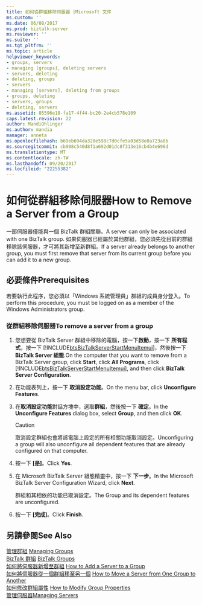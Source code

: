 ```yaml
---
title: 如何從群組移除伺服器 |Microsoft 文件
ms.custom: ''
ms.date: 06/08/2017
ms.prod: biztalk-server
ms.reviewer: ''
ms.suite: ''
ms.tgt_pltfrm: ''
ms.topic: article
helpviewer_keywords:
- groups, servers
- managing [groups], deleting servers
- servers, deleting
- deleting, groups
- servers
- managing [servers], deleting from groups
- groups, deleting
- servers, groups
- deleting, servers
ms.assetid: 85596e18-fa17-4f44-bc20-2e4cb578e109
caps.latest.revision: 22
author: MandiOhlinger
ms.author: mandia
manager: anneta
ms.openlocfilehash: b69eb694da320e598c7d0cfe5a03d58e0a723a8b
ms.sourcegitcommit: cb908c540d8f1a692d01dc8f313e16cb4b4e696d
ms.translationtype: MT
ms.contentlocale: zh-TW
ms.lasthandoff: 09/20/2017
ms.locfileid: "22255382"
---
```

# <a name="how-to-remove-a-server-from-a-group"></a><span data-ttu-id="61947-102">如何從群組移除伺服器</span><span class="sxs-lookup"><span data-stu-id="61947-102">How to Remove a Server from a Group</span></span>
<span data-ttu-id="61947-103">一部伺服器僅能與一個 BizTalk 群組關聯。</span><span class="sxs-lookup"><span data-stu-id="61947-103">A server can only be associated with one BizTalk group.</span></span> <span data-ttu-id="61947-104">如果伺服器已經屬於其他群組，您必須先從目前的群組移除該伺服器，才可將其新增至新群組。</span><span class="sxs-lookup"><span data-stu-id="61947-104">If a server already belongs to another group, you must first remove that server from its current group before you can add it to a new group.</span></span>  
  
## <a name="prerequisites"></a><span data-ttu-id="61947-105">必要條件</span><span class="sxs-lookup"><span data-stu-id="61947-105">Prerequisites</span></span>  
 <span data-ttu-id="61947-106">若要執行此程序，您必須以「Windows 系統管理員」群組的成員身分登入。</span><span class="sxs-lookup"><span data-stu-id="61947-106">To perform this procedure, you must be logged on as a member of the Windows Administrators group.</span></span>  
  
### <a name="to-remove-a-server-from-a-group"></a><span data-ttu-id="61947-107">從群組移除伺服器</span><span class="sxs-lookup"><span data-stu-id="61947-107">To remove a server from a group</span></span>  
  
1.  <span data-ttu-id="61947-108">您想要從 BizTalk Server 群組中移除的電腦，按一下**啟動**，按一下 **所有程式**，按一下  [!INCLUDE[btsBizTalkServerStartMenuItemui](../includes/btsbiztalkserverstartmenuitemui-md.md)]，然後按一下  **BizTalk Server 組態**.</span><span class="sxs-lookup"><span data-stu-id="61947-108">On the computer that you want to remove from a BizTalk Server group, click **Start**, click **All Programs**, click [!INCLUDE[btsBizTalkServerStartMenuItemui](../includes/btsbiztalkserverstartmenuitemui-md.md)], and then click **BizTalk Server Configuration**.</span></span>  
  
2.  <span data-ttu-id="61947-109">在功能表列上，按一下 **取消設定功能**。</span><span class="sxs-lookup"><span data-stu-id="61947-109">On the menu bar, click **Unconfigure Features**.</span></span>  
  
3.  <span data-ttu-id="61947-110">在**取消設定功能**對話方塊中，選取**群組**，然後按一下 **確定**。</span><span class="sxs-lookup"><span data-stu-id="61947-110">In the **Unconfigure Features** dialog box, select **Group**, and then click **OK**.</span></span>  
  
    > [!CAUTION]
    >  <span data-ttu-id="61947-111">取消設定群組也會將該電腦上設定的所有相關功能取消設定。</span><span class="sxs-lookup"><span data-stu-id="61947-111">Unconfiguring a group will also unconfigure all dependent features that are already configured on that computer.</span></span>  
  
4.  <span data-ttu-id="61947-112">按一下 **[是]**。</span><span class="sxs-lookup"><span data-stu-id="61947-112">Click **Yes**.</span></span>  
  
5.  <span data-ttu-id="61947-113">在 Microsoft BizTalk Server 組態精靈中，按一下 **下一步**。</span><span class="sxs-lookup"><span data-stu-id="61947-113">In the Microsoft BizTalk Server Configuration Wizard, click **Next**.</span></span>  
  
     <span data-ttu-id="61947-114">群組和其相依的功能已取消設定。</span><span class="sxs-lookup"><span data-stu-id="61947-114">The Group and its dependent features are unconfigured.</span></span>  
  
6.  <span data-ttu-id="61947-115">按一下 **[完成]**。</span><span class="sxs-lookup"><span data-stu-id="61947-115">Click **Finish**.</span></span>  
  
## <a name="see-also"></a><span data-ttu-id="61947-116">另請參閱</span><span class="sxs-lookup"><span data-stu-id="61947-116">See Also</span></span>  
 <span data-ttu-id="61947-117">[管理群組](../core/managing-groups.md) </span><span class="sxs-lookup"><span data-stu-id="61947-117">[Managing Groups](../core/managing-groups.md) </span></span>  
 <span data-ttu-id="61947-118">[BizTalk 群組](../core/biztalk-groups.md) </span><span class="sxs-lookup"><span data-stu-id="61947-118">[BizTalk Groups](../core/biztalk-groups.md) </span></span>  
 <span data-ttu-id="61947-119">[如何將伺服器新增至群組](../core/how-to-add-a-server-to-a-group.md) </span><span class="sxs-lookup"><span data-stu-id="61947-119">[How to Add a Server to a Group](../core/how-to-add-a-server-to-a-group.md) </span></span>  
 <span data-ttu-id="61947-120">[如何將伺服器從一個群組移至另一個](../core/how-to-move-a-server-from-one-group-to-another.md) </span><span class="sxs-lookup"><span data-stu-id="61947-120">[How to Move a Server from One Group to Another](../core/how-to-move-a-server-from-one-group-to-another.md) </span></span>  
 <span data-ttu-id="61947-121">[如何修改群組屬性](../core/how-to-modify-group-properties.md) </span><span class="sxs-lookup"><span data-stu-id="61947-121">[How to Modify Group Properties](../core/how-to-modify-group-properties.md) </span></span>  
 [<span data-ttu-id="61947-122">管理伺服器</span><span class="sxs-lookup"><span data-stu-id="61947-122">Managing Servers</span></span>](../core/managing-servers.md)